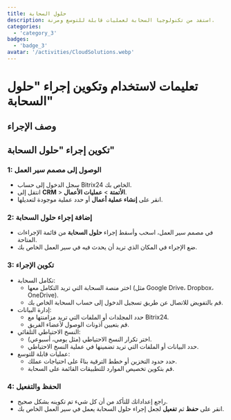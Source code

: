 ```yaml
---
title: حلول السحابة
description: استفد من تكنولوجيا السحابة لعمليات قابلة للتوسع ومرنة.
categories: 
  - 'category_3'
badges: 
  - 'badge_3'
avatar: '/activities/CloudSolutions.webp'
---
```

# تعليمات لاستخدام وتكوين إجراء "حلول السحابة"

## وصف الإجراء

## **تكوين إجراء "حلول السحابة"**

### 1: الوصول إلى مصمم سير العمل
- سجل الدخول إلى حساب Bitrix24 الخاص بك.
- انتقل إلى **CRM** > **الأتمتة** > **عمليات الأعمال**.
- انقر على **إنشاء عملية أعمال** أو حدد عملية موجودة لتعديلها.

### 2: إضافة إجراء حلول السحابة
- في مصمم سير العمل، اسحب وأسقط إجراء **حلول السحابة** من قائمة الإجراءات المتاحة.
- ضع الإجراء في المكان الذي تريد أن يحدث فيه في سير العمل الخاص بك.

### 3: تكوين الإجراء
- تكامل السحابة:
  - اختر منصة السحابة التي تريد التكامل معها (مثل Google Drive، Dropbox، OneDrive).
  - قم بالتفويض للاتصال عن طريق تسجيل الدخول إلى حساب السحابة الخاص بك.
- إدارة البيانات:
  - حدد المجلدات أو الملفات التي تريد مزامنتها مع Bitrix24.
  - قم بتعيين أذونات الوصول لأعضاء الفريق.
- النسخ الاحتياطي التلقائي:
  - اختر تكرار النسخ الاحتياطي (مثل يومي، أسبوعي).
  - حدد البيانات أو الملفات التي تريد تضمينها في عملية النسخ الاحتياطي.
- عمليات قابلة للتوسع:
  - حدد حدود التخزين أو خطط الترقية بناءً على احتياجات عملك.
  - قم بتكوين تخصيص الموارد للتطبيقات القائمة على السحابة.

### 4: الحفظ والتفعيل
- راجع إعداداتك للتأكد من أن كل شيء تم تكوينه بشكل صحيح.
- انقر على **حفظ** ثم **تفعيل** لجعل إجراء حلول السحابة يعمل في سير العمل الخاص بك.